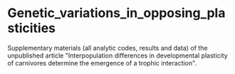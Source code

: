 # Genetic_variations_in_opposing_plasticities
Supplementary materials (all analytic codes, results and data) of the unpublished article "Interpopulation differences in developmental plasticity of carnivores determine the emergence of a trophic interaction".

